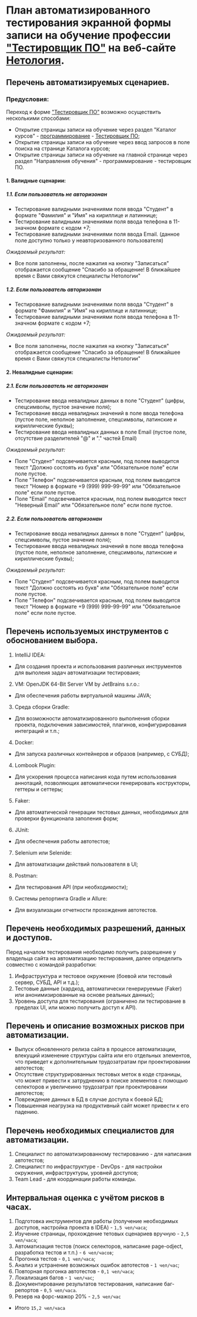 # План автоматизированного тестирования экранной формы записи на обучение профессии ["Тестировщик ПО"](https://netology.ru/programs/qa) на веб-сайте [Нетология](https://netology.ru/).



## Перечень автоматизируемых сценариев.

### Предусловия:

Переход к форме ["Тестировщик ПО"](https://netology.ru/programs/qa) возможно осуществить несколькими способами:
* Открытие страницы записи на обучение через раздел "Каталог курсов" - [программирование](https://netology.ru/development) - [Тестировщик ПО](https://netology.ru/programs/qa);
* Открытие страницы записи на обучение через ввод запросов в поле поиска на странице Каталога курсов;
* Открытие страницы записи на обучение на главной странице через раздел "Направления обучения" - программирование - тестировщик ПО.

#### 1. Валидные сценарии:
##### 1.1. Если пользователь не авторизонан
* Тестирование валидными значениями поля ввода "Студент" в формате "Фамилия" и "Имя" на кириллице и латиннице;
* Тестирование валидными значениями поля ввода телефона в 11-значном формате с кодом +7; 
* Тестирование валидными значениями поля ввода Email. (данное поле доступно только у неавторизованного пользователя)

*Ожидаемый результат:*
* Все поля заполнены, после нажатия на кнопку "Записаться" отображается сообщение "Спасибо за обращение! В ближайшее время с Вами свяжутся специалисты Нетологии"

##### 1.2. Если пользователь авторизонан
* Тестирование валидными значениями поля ввода "Студент" в формате "Фамилия" и "Имя" на кириллице и латиннице;
* Тестирование валидными значениями поля ввода телефона в 11-значном формате с кодом +7;

*Ожидаемый результат:*
* Все поля заполнены, после нажатия на кнопку "Записаться" отображается сообщение "Спасибо за обращение! В ближайшее время с Вами свяжутся специалисты Нетологии"

#### 2. Невалидные сценарии:
##### 2.1. Если пользователь не авторизонан
* Тестирование ввода невалидных данных в поле "Студент" (цифры, спецсимволы, пустое значение поля);
* Тестирование ввода невалидных значений в поле ввода телефона (пустое поле, неполное заполнение, спецсимволы, латинские и кириллические буквы);
* Тестирование ввода невалидных данных в поле Email (пустое поле, отсутствие разделителей "@" и "." частей Email)

*Ожидаемый результат:*
* Поле "Студент" подсвечивается красным, под полем выводится текст "Должно состоять из букв" или "Обязательное поле" если поле пустое.
* Поле "Телефон" подсвечивается красным, под полем выводится текст "Номер в формате +9 (999) 999-99-99" или "Обязательное поле" если поле пустое.
* Поле "Email" подсвечивается красным, под полем выводится текст "Неверный Email" или "Обязательное поле" если поле пустое.


##### 2.2. Если пользователь авторизонан
* Тестирование ввода невалидных данных в поле "Студент" (цифры, спецсимволы, пустое значение поля);
* Тестирование ввода невалидных значений в поле ввода телефона (пустое поле, неполное заполнение, спецсимволы, латинские и кириллические буквы);


*Ожидаемый результат:*
* Поле "Студент" подсвечивается красным, под полем выводится текст "Должно состоять из букв" или "Обязательное поле" если поле пустое.
* Поле "Телефон" подсвечивается красным, под полем выводится текст "Номер в формате +9 (999) 999-99-99" или "Обязательное поле" если поле пустое.


## Перечень используемых инструментов с обоснованием выбора.

1. IntelliJ IDEA:
* Для создания проекта и использования различных инструментов для выполеия задач автоматизации тестироваия;
2. VM: OpenJDK 64-Bit Server VM by JetBrains s.r.o.:
* Для обеспечения работы виртуальной машины JAVA;
3. Среда сборки Gradle:
* Для возможности автоматизированного выполнения сборки проекта, подключения зависимостей, плагинов, конфигурирования интеграций и т.п.;  
4. Docker:
* Для запуска различных контейнеров и образов (например, с СУБД);
4. Lombook Plugin:
* Для ускорения процесса написания кода путем использования аннотаций, позволяющих автоматически генерировать кострукторы, геттеры и сеттеры;
5. Faker:
* Для автоматической генерации тестовых данных, необходимых для проверки функционала заполения форм;
6. JUnit:
* Для обеспечения работы автотестов;
7. Selenium или Selenide:
* Для автоматизации действий пользователя в UI;
8. Postman:
* Для тестирования API (при необходимости);
9. Системы репортинга Gradle и Allure:
* Для визуализации отчетности прохождения автотестов.

## Перечень необходимых разрешений, данных и доступов.
Перед началом тестирования необходимо получить разрешение у владельца сайта на автоматизацию тестирования, далее определить совместно с командой разработки:
1. Инфраструктура и тестовое окружение (боевой или тестовый сервер, СУБД, API и т.д.);
2. Тестовые данные (хардкод, автоматически генерируемые (Faker) или анонимизированные на основе реальных данных);
3. Уровень доступа для тестирования (ограничено ли тестирование в пределах UI, или можно получить доступ к API).

## Перечень и описание возможных рисков при автоматизации.
* Выпуск обновленного релиза сайта в процессе автоматизации, влекущий изменение структуры сайта или его отдельных элементов, что приведет к дополнительным трудозатратам при проектировании автотестов;
* Отсутствие структурированных тестовых меток в коде страницы, что может привести к затруднению в поиске элементов с помощью селекторов и увеличеиню трудозатрат при проектировании автотестов;
* Повреждение данных в БД в случае доступа к боевой БД;
* Повышенная неагрузка на продуктивный сайт может привести к его падению.  

## Перечень необходимых специалистов для автоматизации.
1. Специалист по автоматизированному тестированию - для написания автотестов;
2. Специалист по инфраструктуре - DevOps - для настройки окружения, инфраструктуры, уровней доступов;
3. Team Lead - для координации работы команды.


## Интервальная оценка с учётом рисков в часах.
1. Подготовка инструментов для работы (получение необходимых доступов, настройка проекта в IDEA) - `1,5 чел/часа`;
2. Изучение страницы, прохождение тетовых сценариев вручную - `2,5 чел/часа`;
3. Автоматизация тестов (поиск селекторов, написание page-odject, разработка тестов и т.п.) - `6 чел/часов`;
4. Прогонка тестов - `0,1 чел/часа`; 
5. Анализ и устранение возможных ошибок автотестов - `1 чел/час`;
6. Повторная прогонка автотестов - `0,1 чел/часа`;
7. Локализация багов - `1 чел/час`;
8. Документирование результатов тестирования, написание баг-репортов - `0,5 чел/часа`.
9. Резерв на форс-мажор 20% - `2,5 чел/час`
* Итого `15,2 чел/часа`